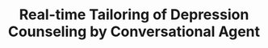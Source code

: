---
name: "Real Time Tailoring Of Depression Counseling By"
title: "Real-time Tailoring of Depression Counseling by Conversational Agent"
project: null
event: "Connected Health Symposium, Boston"
authors:
- name: "Ring, L."
- name: "Pedrelli, P."
- name: "Bickmore, T."
year: 2016
resources: null
external_url: null
draft: false
---